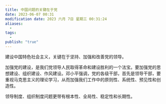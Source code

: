 ```yaml
---
title: 中国问题的关键在于党
date: 2023-06-07 00:31
modification date: 2023 六月 7日 星期三 00:31:24
aliases:
  - 
tags:
  - 
publish: "true"
---
```


建设中国特色社会主义，关键在于坚持、加强和改善党的领导。

加强党的建设，是我们党领导人民取得革命和建设胜利的一个法宝。要加强党的思想建设、组织建设、作风建设。邓小平强调，党的各级干部，首先是领导干部，要重视马克思主义的理论学习，从而加强我们工作中的原则性、系统性、预见性和创造性。

领导制度、组织制度问题更带有根本性、全局性、稳定性和长期性。
